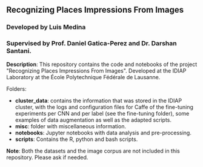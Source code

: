 ## Recognizing Places Impressions From Images
### Developed by Luis Medina
### Supervised by Prof. Daniel Gatica-Perez and Dr. Darshan Santani.

**Description**: This repository contains the code and notebooks of the project "Recognizing Places Impressions From Images". Developed at the IDIAP Laboratory at the École Polytechnique Fédérale de Lausanne.

Folders:
* **cluster_data**: contains the information that was stored in the IDIAP cluster, with the logs and configuration files for Caffe of the fine-tuning experiments per CNN and per label (see the fine-tuning folder), some examples of data augmentation as well as the adapted scripts.
* **misc**: folder with miscellaneous information.
* **notebooks**: Jupyter notebooks with data analysis and pre-processing.
* **scripts**: Contains the R, python and bash scripts.

**Note**: Both the datasets and the image corpus are not included in this repository. Please ask if needed.
